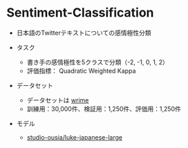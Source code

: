 # Sentiment-Classification
- 日本語のTwitterテキストについての感情極性分類
* タスク
  * 書き手の感情極性を5クラスで分類（-2, -1, 0, 1, 2）
  * 評価指標： Quadratic Weighted Kappa

* データセット
  * データセットは [wrime](https://github.com/ids-cv/wrime)
  * 訓練用：30,000件、検証用：1,250件、評価用：1,250件

* モデル
  * [studio-ousia/luke-japanese-large](https://huggingface.co/studio-ousia/luke-japanese-large)
